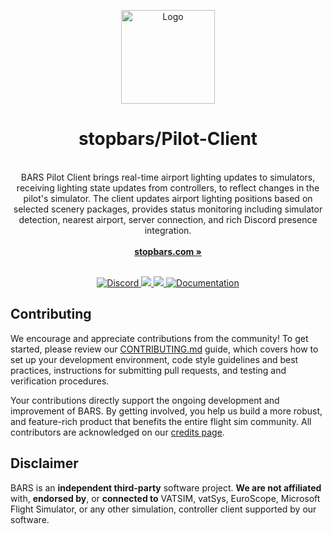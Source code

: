 <p align="center">
  <p align="center">
   <img width="150" height="150" src="https://stopbars.com/favicon.png" alt="Logo">
  </p>
	<h1 align="center"><b>stopbars/Pilot-Client</b></h1>
	<p align="center">
    <br />
		BARS Pilot Client brings real-time airport lighting updates to simulators, receiving lighting state updates from controllers, to reflect changes in the pilot's simulator. The client updates airport lighting positions based on selected scenery packages, provides           status monitoring including simulator detection, nearest airport, server connection, and rich Discord presence integration.
    <br />
    <br />
    <a href="https://stopbars.com"><strong>stopbars.com »</strong></a>
    <br />
  </p>
</p>

<p align="center">
  <br />
  <a href="https://stopbars.com/discord" target="_blank" rel="noopener noreferrer">
	<img src="https://img.shields.io/badge/Discord-Join%20Server-5865F2?logo=discord&logoColor=white" alt="Discord">
  </a>
  <a href="https://opencollective.com/stopbars">
    <img src="https://img.shields.io/static/v1?label=&message=Open%20Collective&color=297EF2&logo=opencollective&logoColor=white" />
  </a>
  <a href="https://www.gnu.org/licenses/gpl-3.0.en.html">
    <img src="https://img.shields.io/static/v1?label=License&message=GPL%20-3.0&color=000" />
  </a>
  <a href="https://docs.stopbars.com" target="_blank" rel="noopener noreferrer">
    <img src="https://img.shields.io/badge/Documentation-e81919.svg" alt="Documentation">
  </a>
  <br />
</p>

## Contributing

We encourage and appreciate contributions from the community! To get started, please review our [CONTRIBUTING.md](CONTRIBUTING.md) guide, which covers how to set up your development environment, code style guidelines and best practices, instructions for submitting pull requests, and testing and verification procedures.

Your contributions directly support the ongoing development and improvement of BARS. By getting involved, you help us build a more robust, and feature-rich product that benefits the entire flight sim community. All contributors are acknowledged on our [credits page](https://stopbars.com/credits).

## Disclaimer

BARS is an **independent third-party** software project. **We are not affiliated** with, **endorsed by**, or **connected to** VATSIM, vatSys, EuroScope, Microsoft Flight Simulator, or any other simulation, controller client supported by our software.
